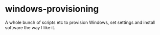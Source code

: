 # windows-provisioning
A whole bunch of scripts etc to provision Windows, set settings and install software the way I like it.
